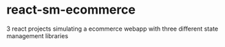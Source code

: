 # react-sm-ecommerce
3 react projects simulating a ecommerce webapp with three different state management libraries
